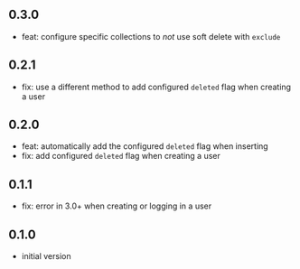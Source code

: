 ## 0.3.0
* feat: configure specific collections to *not* use soft delete with `exclude`

## 0.2.1
* fix: use a different method to add configured `deleted` flag when creating a user

## 0.2.0
* feat: automatically add the configured `deleted` flag when inserting
* fix: add configured `deleted` flag when creating a user

## 0.1.1
* fix: error in 3.0+ when creating or logging in a user

## 0.1.0
* initial version
